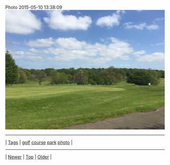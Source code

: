 <!--
title: Photo 2015-05-10 13
date: 2020-06-28T15:00:41.481Z
tags: golf, course, park, photo
-->











Photo 2015-05-10 13:38:09
![](118606393777-0.jpg)

<!--BOTTOM-POST-NAVIGATION-->
---

| [Tags](tags.md) | [golf](tag-golf.md) [course](tag-course.md) [park](tag-park.md) [photo](tag-photo.md) |

---

| [Newer](118442390582.md) | [Top](index.md) | [Older](118940051457.md) |